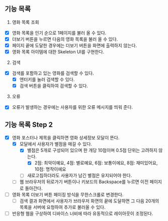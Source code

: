 ## 기능 목록

1. 영화 목록 조회

- [x] 영화 목록을 인기 순으로 1페이지를 불러 올 수 있다.
- [x] 더보기 버튼을 누르면 다음의 영화 목록을 불러 올 수 있다.
- [x] 페이지 끝에 도달한 경우에는 더보기 버튼을 화면에 출력하지 않는다.
- [x] 영화 목록 아이템에 대한 Skeleton UI를 구현한다.

2. 검색

- [x] 검색를 포함하고 있는 영화를 검색할 수 있다.
  - [x] 엔터키를 눌러 검색할 수 있다.
  - [x] 검색 버튼을 클릭하여 검색할 수 있다.

3. 오류

- [x] 오류가 발생하는 경우에는 사용자를 위한 오류 메시지를 띄워 준다.

## 기능 목록 Step 2

- [x] 영화 포스터나 제목을 클릭하면 영화 상세정보 모달이 뜬다.
  - [x] 모달에서 사용자가 별점을 매길 수 있다.
    - [x] 별점은 5개로 구성되어 있으며 한 개당 10점이며 0.5점 단위는 고려하지 않는다.
      - [x] 2점: 최악이예요, 4점: 별로예요, 6점: 보통이에요, 8점: 재미있어요, 10점: 명작이에요
    - [ ] 새로고침하더라도 사용자가 남긴 별점은 유지되어야 한다.
  - [ ] 웹 브라우저의 뒤로가기 버튼이나 키보드의 Backspace를 누르면 이전 페이지로 돌아간다.
- [ ] 영화 목록 더보기 버튼 페이징 방식을 무한스크롤로 변경한다.
  - [ ] 검색 결과 화면에서 사용자가 브라우저 화면의 끝에 도달하면 그 다음 20개의 목록을 서버에 요청하여 추가로 불러올 수 있다.
- [ ] 반응형 웹을 구상하여 디바이스 너비에 따라 유동적으로 레이아웃이 조정된다.
